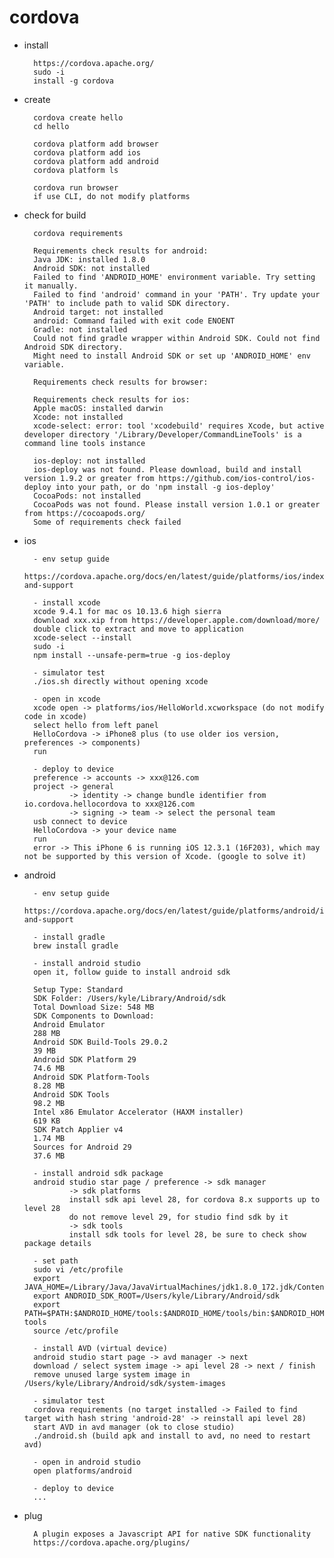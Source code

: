 # cordova

- install

        https://cordova.apache.org/
        sudo -i
        install -g cordova


- create

        cordova create hello
        cd hello

        cordova platform add browser
        cordova platform add ios
        cordova platform add android
        cordova platform ls

        cordova run browser
        if use CLI, do not modify platforms

- check for build

        cordova requirements

        Requirements check results for android:
        Java JDK: installed 1.8.0
        Android SDK: not installed
        Failed to find 'ANDROID_HOME' environment variable. Try setting it manually.
        Failed to find 'android' command in your 'PATH'. Try update your 'PATH' to include path to valid SDK directory.
        Android target: not installed
        android: Command failed with exit code ENOENT
        Gradle: not installed
        Could not find gradle wrapper within Android SDK. Could not find Android SDK directory.
        Might need to install Android SDK or set up 'ANDROID_HOME' env variable.

        Requirements check results for browser:

        Requirements check results for ios:
        Apple macOS: installed darwin
        Xcode: not installed
        xcode-select: error: tool 'xcodebuild' requires Xcode, but active developer directory '/Library/Developer/CommandLineTools' is a command line tools instance

        ios-deploy: not installed
        ios-deploy was not found. Please download, build and install version 1.9.2 or greater from https://github.com/ios-control/ios-deploy into your path, or do 'npm install -g ios-deploy'
        CocoaPods: not installed
        CocoaPods was not found. Please install version 1.0.1 or greater from https://cocoapods.org/
        Some of requirements check failed

- ios

        - env setup guide
        https://cordova.apache.org/docs/en/latest/guide/platforms/ios/index.html#requirements-and-support

        - install xcode
        xcode 9.4.1 for mac os 10.13.6 high sierra
        download xxx.xip from https://developer.apple.com/download/more/
        double click to extract and move to application
        xcode-select --install
        sudo -i
        npm install --unsafe-perm=true -g ios-deploy

        - simulator test
        ./ios.sh directly without opening xcode

        - open in xcode
        xcode open -> platforms/ios/HelloWorld.xcworkspace (do not modify code in xcode)
        select hello from left panel
        HelloCordova -> iPhone8 plus (to use older ios version, preferences -> components)
        run

        - deploy to device
        preference -> accounts -> xxx@126.com
        project -> general
                -> identity -> change bundle identifier from io.cordova.hellocordova to xxx@126.com
                -> signing -> team -> select the personal team
        usb connect to device
        HelloCordova -> your device name
        run
        error -> This iPhone 6 is running iOS 12.3.1 (16F203), which may not be supported by this version of Xcode. (google to solve it)

- android

        - env setup guide
        https://cordova.apache.org/docs/en/latest/guide/platforms/android/index.html#requirements-and-support

        - install gradle
        brew install gradle

        - install android studio
        open it, follow guide to install android sdk

        Setup Type: Standard
        SDK Folder: /Users/kyle/Library/Android/sdk
        Total Download Size: 548 MB
        SDK Components to Download:
        Android Emulator
        288 MB
        Android SDK Build-Tools 29.0.2
        39 MB
        Android SDK Platform 29
        74.6 MB
        Android SDK Platform-Tools
        8.28 MB
        Android SDK Tools
        98.2 MB
        Intel x86 Emulator Accelerator (HAXM installer)
        619 KB
        SDK Patch Applier v4
        1.74 MB
        Sources for Android 29
        37.6 MB

        - install android sdk package
        android studio star page / preference -> sdk manager
                -> sdk platforms
                install sdk api level 28, for cordova 8.x supports up to level 28
                do not remove level 29, for studio find sdk by it
                -> sdk tools
                install sdk tools for level 28, be sure to check show package details

        - set path
        sudo vi /etc/profile
        export JAVA_HOME=/Library/Java/JavaVirtualMachines/jdk1.8.0_172.jdk/Contents/Home
        export ANDROID_SDK_ROOT=/Users/kyle/Library/Android/sdk
        export PATH=$PATH:$ANDROID_HOME/tools:$ANDROID_HOME/tools/bin:$ANDROID_HOME/platform-tools
        source /etc/profile

        - install AVD (virtual device)
        android studio start page -> avd manager -> next
        download / select system image -> api level 28 -> next / finish
        remove unused large system image in /Users/kyle/Library/Android/sdk/system-images

        - simulator test
        cordova requirements (no target installed -> Failed to find target with hash string 'android-28' -> reinstall api level 28)
        start AVD in avd manager (ok to close studio)
        ./android.sh (build apk and install to avd, no need to restart avd)

        - open in android studio
        open platforms/android

        - deploy to device
        ...

- plug

        A plugin exposes a Javascript API for native SDK functionality
        https://cordova.apache.org/plugins/

